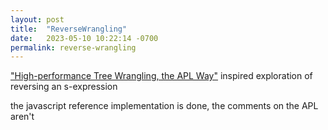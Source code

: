 ```yaml
---
layout: post
title:  "ReverseWrangling"
date:   2023-05-10 10:22:14 -0700
permalink: reverse-wrangling
---
```


["High-performance Tree Wrangling, the APL Way"](https://www.youtube.com/watch?v=hzPd3umu78g) inspired exploration of reversing an s-expression
<!-- ^ TODO embed -->

the javascript reference implementation is done, the comments on the APL aren't
